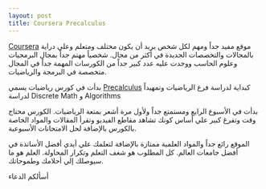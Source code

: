 ```yaml
---
layout: post
title: Coursera Precalculus
---
```


[Coursera](https://www.coursera.org/) موقع مفيد جداً ومهم لكل شخص يريد أن يكون مختلف ومتعلم وعلي دراية بالمجالات والتخصصات الجديدة في أكثر من مجال. شخصياً مهتم جداً بمجال البرمجيات وعلوم الحاسب ووجدت عليه عدد كبير جداً من الكورسات المهمة جداً في المجال متخصصة في البرمجة والرياضيات.

بدأت في كورس رياضيات يسمي [Precalculus](https://class.coursera.org/precalculus-003) كبداية لدراسة فرع الرياضيات وتمهيداً لدراسة Discrete Math و Algorithms

بدأت في الأسبوع الرابع ومستمتع جداً ولأول مرة أشعر بمتعة الرياضيات. الكورس محتاج وقت وتفرغ كبير علي أساس كونك تشاهد مقاطع الفيديو وتقرأ المقالات والمواد الخاصة بالكورس بالإضافة لحل الامتحانات الأسبوعية.

الموقع رائع جداً والمواد العلمية ممتازة بالإضافة لتعلمك علي أيدي أفضل الأساتذة في أفضل جامعات العالم. كل المطلوب هو شغف التعلم وتكرار المحاولة. العلم هو ما سيوصلك إلي أحلامك وطموحاتك.

أسألكم الدعاء
